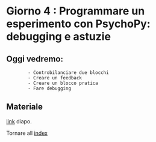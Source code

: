 # Giorno 4 : Programmare un esperimento con PsychoPy: debugging e astuzie  
		
## Oggi vedremo:
			- Controbilanciare due blocchi
			- Creare un feedback
			- Creare un blocco pratica
			- Fare debugging



## Materiale

[link](https://docs.google.com/presentation/d/16wF8bLtveQPyY5rwQaRqUykRVcwmYKgMCrMuT4sNxRU/edit#slide=id.p) diapo.

Tornare all [index](index.md)
